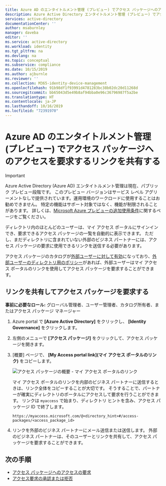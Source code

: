```yaml
---
title: Azure AD のエンタイトルメント管理 (プレビュー) でアクセス パッケージへのアクセスを要求するリンクを共有する - Azure Active Directory
description: Azure Active Directory エンタイトルメント管理 (プレビュー) でアクセス パッケージを要求するリンクの共有方法を説明します。
services: active-directory
documentationCenter: ''
author: msaburnley
manager: daveba
editor: ''
ms.service: active-directory
ms.workload: identity
ms.tgt_pltfrm: na
ms.devlang: na
ms.topic: conceptual
ms.subservice: compliance
ms.date: 10/15/2019
ms.author: ajburnle
ms.reviewer: ''
ms.collection: M365-identity-device-management
ms.openlocfilehash: 91b98df1f93991d4781283bc38b02dc20d11268d
ms.sourcegitcommit: bb65043d5e49b8af94bba0e96c36796987f5a2be
ms.translationtype: HT
ms.contentlocale: ja-JP
ms.lasthandoff: 10/16/2019
ms.locfileid: "72391970"
---
```

# <a name="share-link-to-request-an-access-package-in-azure-ad-entitlement-management-preview"></a>Azure AD のエンタイトルメント管理 (プレビュー) でアクセス パッケージへのアクセスを要求するリンクを共有する

> [!IMPORTANT]
> Azure Active Directory (Azure AD) エンタイトルメント管理は現在、パブリック プレビュー段階です。
> このプレビュー バージョンはサービス レベル アグリーメントなしで提供されています。運用環境のワークロードに使用することはお勧めできません。 特定の機能はサポート対象ではなく、機能が制限されることがあります。
> 詳しくは、[Microsoft Azure プレビューの追加使用条件](https://azure.microsoft.com/support/legal/preview-supplemental-terms/)に関するページをご覧ください。

ディレクトリ内のほとんどのユーザーは、マイ アクセス ポータルにサインインでき、要求できるアクセス パッケージの一覧を自動的に表示できます。 ただし、まだディレクトリに含まれていない外部のビジネス パートナーには、アクセス パッケージの要求に使用できるリンクを送信する必要があります。 

アクセス パッケージのカタログが[外部ユーザーに対して有効](entitlement-management-catalog-create.md)になっており、[外部ユーザーのディレクトリ用のポリシー](entitlement-management-access-package-request-policy.md)があれば、外部ユーザーはマイ アクセス ポータルのリンクを使用してアクセス パッケージを要求することができます。

## <a name="share-link-to-request-an-access-package"></a>リンクを共有してアクセス パッケージを要求する

**事前に必要なロール:** グローバル管理者、ユーザー管理者、カタログ所有者、またはアクセス パッケージ マネージャー

1. Azure portal で **[Azure Active Directory]** をクリックし、 **[Identity Governance]** をクリックします。

1. 左側のメニューで **[アクセス パッケージ]** をクリックして、アクセス パッケージを開きます。

1. [概要] ページで、 **[My Access portal link]\(マイ アクセス ポータルのリンク)** をコピーします。

    ![アクセス パッケージの概要 - マイ アクセス ポータルのリンク](./media/entitlement-management-shared/my-access-portal-link.png)

    マイ アクセス ポータルのリンクを内部のビジネス パートナーに送信するときは、リンク全体をコピーすることが大切です。 そうすることで、パートナーが確実にディレクトリのポータルにアクセスして要求を行うことができます。 リンクは `myaccess` で始まり、ディレクトリ ヒントを含み、アクセス パッケージ ID で終了します。

    `https://myaccess.microsoft.com/@<directory_hint>#/access-packages/<access_package_id>`

1. リンクを外部のビジネス パートナーにメール送信または送信します。 外部のビジネス パートナーは、そのユーザーとリンクを共有して、アクセス パッケージを要求することができます。

## <a name="next-steps"></a>次の手順

- [アクセス パッケージへのアクセスの要求](entitlement-management-request-access.md)
- [アクセス要求の承認または拒否](entitlement-management-request-approve.md)